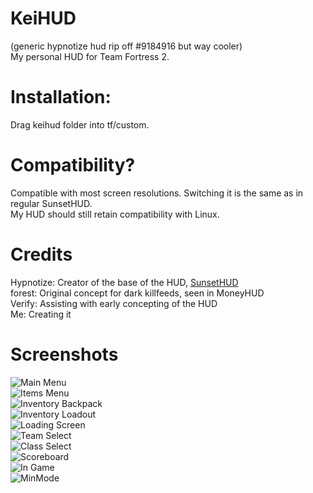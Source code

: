 # KeiHUD
(generic hypnotize hud rip off #9184916 but way cooler)  
My personal HUD for Team Fortress 2.

# Installation:
Drag keihud folder into tf/custom.

# Compatibility?
Compatible with most screen resolutions. Switching it is the same as in regular SunsetHUD.  
My HUD should still retain compatibility with Linux.

# Credits
Hypnotize: Creator of the base of the HUD, [SunsetHUD][def]  
forest: Original concept for dark killfeeds, seen in MoneyHUD  
Verify: Assisting with early concepting of the HUD  
Me: Creating it

# Screenshots

![Main Menu](https://i.imgur.com/TVIy8Sg.png)  
![Items Menu](https://i.imgur.com/rLE9MGz.png)  
![Inventory Backpack](https://i.imgur.com/kUWhk5U.png)  
![Inventory Loadout](https://i.imgur.com/B2sOvwV.png)  
![Loading Screen](https://i.imgur.com/RC65GWz.png)  
![Team Select](https://i.imgur.com/oyo2h8B.png)  
![Class Select](https://i.imgur.com/PZS1ypP.png)  
![Scoreboard](https://i.imgur.com/cHtjXmL.png)  
![In Game](https://i.imgur.com/HafryYQ.png)  
![MinMode](https://i.imgur.com/mVwYMSe.png)  

[def]: https://github.com/Hypnootize/sunsethud